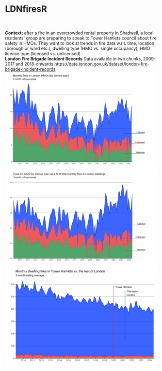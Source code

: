 # LDNfiresR
<br><br>
**Context:** after a fire in an overcrowded rental property in Shadwell, a local residents' group are preparing to speak to Tower Hamlets council about fire safety in HMOs. They want to look at trends in fire data w.r.t. time, location (borough or ward etc.), dwelling type (HMO vs. single occupancy), HMO license type (licensed vs. unlicensed).
<br>
**London Fire Brigade Incident Records**
Data available in two chunks, 2009-2017 and 2018-onwards
https://data.london.gov.uk/dataset/london-fire-brigade-incident-records
<br>
![plot_hmo_count_time](https://github.com/katehayes/LNDfiresR/blob/main/plots/plot_hmo_count_time.png)
<br>
![plot_hmo_pc_time](https://github.com/katehayes/LNDfiresR/blob/main/plots/plot_hmo_pc_time.png)
<br>
![plot_fires_th_time](https://github.com/katehayes/LNDfiresR/blob/main/plots/plot_fires_th_time.png)
